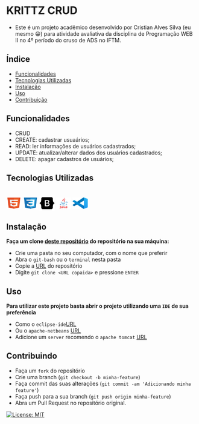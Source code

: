 # KRITTZ CRUD

* Este é um projeto acadêmico desenvolvido por Cristian Alves Silva (eu mesmo 😁)
  para atividade avaliativa da disciplina de Programação WEB II no
  4º período do cruso de ADS no IFTM.

## Índice

- [Funcionalidades](#funcionalidades)
- [Tecnologias Utilizadas](#tecnologias-utilizadas)
- [Instalação](#instalação)
- [Uso](#uso)
- [Contribuição](#contribuindo)

## Funcionalidades

- CRUD
- CREATE: cadastrar usuaários;
- READ: ler informações de usuários cadastrados;
- UPDATE: atualizar/alterar dados dos usuários cadastrados;
- DELETE: apagar cadastros de usuários;

## Tecnologias Utilizadas

  <div style="display: inline_block"><br> 
  <img align="center" alt="Cris-HTML" height="30" width="40" src="https://raw.githubusercontent.com/devicons/devicon/master/icons/html5/html5-original.svg">
  <img align="center" alt="Cris-CSS" height="30" width="40" src="https://raw.githubusercontent.com/devicons/devicon/master/icons/css3/css3-original.svg">
  <img align="center" alt="Cris-Bootstrap height="30" width="40" src="https://github.com/devicons/devicon/blob/master/icons/bootstrap/bootstrap-plain.svg">
  <img align="center" alt="Cris-Java" height="30" width="40" src="https://github.com/devicons/devicon/blob/master/icons/java/java-original-wordmark.svg">  
  <img align="center" alt="Cris-C" height="30" width="40" src="https://github.com/devicons/devicon/blob/master/icons/vscode/vscode-original.svg">
  
</div>

                                                                                                                                                
## Instalação
  **Faça um clone [deste repositório](https://github.com/Krittz/CRUD-PW2.git) do repositório na sua máquina:**
  * Crie uma pasta no seu computador, com o nome que preferir
  * Abra o `git-bash` ou o `terminal` nesta pasta
  * Copie a [URL](https://github.com/Krittz/CRUD-PW2.git) do repositório 
  * Digite `git clone <URL copaida>` e pressione `ENTER`

## Uso
                                                                                                                                                
**Para utilizar este projeto basta abrir o projeto utilizando uma `IDE` de sua preferência**
* Como o `eclipse-ide`[URL](https://eclipseide.org/)
* Ou o `apache-netbeans` [URL](https://netbeans.apache.org/)
* Adicione um `server` recomendo o `apache tomcat` [URL](https://tomcat.apache.org/)

## Contribuindo

  * Faça um `fork` do repositório
  * Crie uma branch (`git checkout -b minha-feature`)
  * Faça commit das suas alterações (`git commit -am 'Adicionando minha feature'`)
  * Faça push para a sua branch (`git push origin minha-feature`)
  * Abra um Pull Request no repositório original.
  
[![License: MIT](https://img.shields.io/badge/License-MIT-yellow.svg)](https://opensource.org/licenses/MIT)
